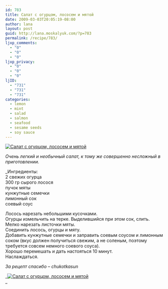 ```yaml
---
id: 783
title: Салат с огурцом, лососем и мятой
date: 2009-03-03T20:05:19-08:00
author: lana
layout: post
guid: http://lana.moskalyuk.com/?p=783
permalink: /recipe/783/
ljxp_comments:
  - "0"
  - "0"
  - "0"
ljxp_privacy:
  - "0"
  - "0"
  - "0"
ljID:
  - "731"
  - "731"
  - "731"
categories:
  - lemon
  - mint
  - salad
  - salmon
  - seafood
  - sesame seeds
  - soy sauce
---
```

<a class="flickr-image alignnone" title="Салат с огурцом, лососем и мятой" rel="flickr-mgr" href="http://www.flickr.com/photos/67405678@N00/3318026762/"><img class="flickr-medium" src="http://farm4.static.flickr.com/3323/3318026762_be35205428.jpg" alt="Салат с огурцом, лососем и мятой" /></a>

_Очень легкий и необычный салат, к тому же совершенно несложный в приготовлении._

_Ингредиенты:  
2 свежих огурца  
300 гр сырого лосося  
пучок мяты  
кунжутные семечки  
лимонный сок  
соевый соус</p> 

Лосось нарезать небольшими кусочками.  
Огурцы измельчить на терке. Выделившийся при этом сок, слить.  
Мелко нарезать листочки мяты.  
Соединить лосось, огурцы и мяту.  
Добавить кунжутные семечки и заправить соевым соусом и лимонным соком (вкус должен получиться свежим, а не соленым, поэтому требуется совсем немного соевого соуса).  
Хорошо перемешать и дать настояться 10 минут.  
Наслаждаться.</em>

_За рецепт спасибо &#8211; chukotkasun_

_<a class="flickr-image alignnone" title="Салат с огурцом, лососем и мятой" rel="flickr-mgr" href="http://www.flickr.com/photos/67405678@N00/3318022426/"><img class="flickr-medium" src="http://farm4.static.flickr.com/3453/3318022426_39ebc93a29.jpg" alt="Салат с огурцом, лососем и мятой" /></a>  
_